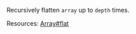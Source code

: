 Recursively flatten <code>array</code> up to <code>depth</code> times.

Resources: [Array#flat](https://developer.mozilla.org/docs/Web/JavaScript/Reference/Global_Objects/Array/flat#flattening_nested_arrays)
